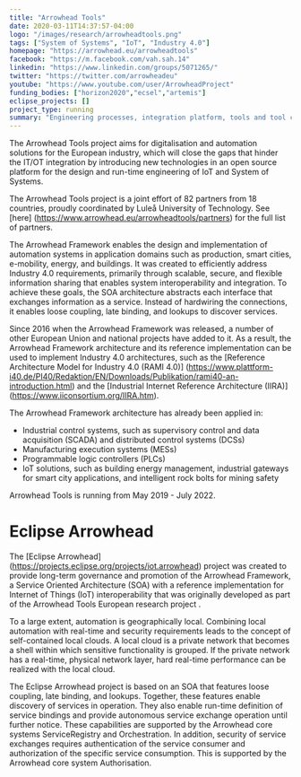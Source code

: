 ```yaml
---
title: "Arrowhead Tools"
date: 2020-03-11T14:37:57-04:00
logo: "/images/research/arrowheadtools.png"
tags: ["System of Systems", "IoT", "Industry 4.0"]
homepage: "https://arrowhead.eu/arrowheadtools"
facebook: "https://m.facebook.com/vah.sah.14"
linkedin: "https://www.linkedin.com/groups/5071265/"
twitter: "https://twitter.com/arrowheadeu"
youtube: "https://www.youtube.com/user/ArrowheadProject"
funding_bodies: ["horizon2020","ecsel","artemis"]
eclipse_projects: []
project_type: running
summary: "Engineering processes, integration platform, tools and tool chains for the cost-efficient development of digitalisation, connectivity and automation system solutions."
---
```

The Arrowhead Tools project aims for digitalisation and automation solutions for the European industry, which will close the gaps that hinder the IT/OT integration by introducing new technologies in an open source platform for the design and run-time engineering of IoT and System of Systems. 

The Arrowhead Tools project is a joint effort of 82 partners from 18 countries, proudly coordinated by Luleå University of Technology. See [here] (https://www.arrowhead.eu/arrowheadtools/partners) for the full list of partners.

The Arrowhead Framework enables the design and implementation of automation systems in application domains such as production, smart cities, e-mobility, energy, and buildings.
It was created to efficiently address Industry 4.0 requirements, primarily through scalable, secure, and flexible information sharing that enables system interoperability and integration. To achieve these goals, the SOA architecture abstracts each interface that exchanges information as a service. Instead of hardwiring the connections, it enables loose coupling, late binding, and lookups to discover services.

Since 2016 when the Arrowhead Framework was released, a number of other European Union and national projects have added to it. As a result, the Arrowhead Framework architecture and its reference implementation can be used to implement Industry 4.0 architectures, such as the [Reference Architecture Model for Industry 4.0 (RAMI 4.0)] (https://www.plattform-i40.de/PI40/Redaktion/EN/Downloads/Publikation/rami40-an-introduction.html) and the [Industrial Internet Reference Architecture (IIRA)] (https://www.iiconsortium.org/IIRA.htm).

The Arrowhead Framework architecture has already been applied in:

* Industrial control systems, such as supervisory control and data acquisition (SCADA) and distributed control systems (DCSs)
* Manufacturing execution systems (MESs)
* Programmable logic controllers (PLCs)
* IoT solutions, such as building energy management, industrial gateways for smart city applications, and intelligent rock bolts for mining safety

Arrowhead Tools is running from May 2019 - July 2022.

# Eclipse Arrowhead
The [Eclipse Arrowhead] (https://projects.eclipse.org/projects/iot.arrowhead) project was created to provide long-term governance and promotion of the Arrowhead Framework, a Service Oriented Architecture (SOA) with a reference implementation for Internet of Things (IoT) interoperability that was originally developed as part of the Arrowhead Tools European research project .

To a large extent, automation is geographically local. Combining local automation with real-time and security requirements leads to the concept of self-contained local clouds. A local cloud is a private network that becomes a shell within which sensitive functionality is grouped. If the private network has a real-time, physical network layer, hard real-time performance can be realized with the local cloud. 

The Eclipse Arrowhead project is based on an SOA that features loose coupling, late binding, and lookups. Together, these features enable discovery of services in operation. They also enable run-time definition of service bindings and provide autonomous service exchange operation until further notice. These capabilities are supported by the Arrowhead core systems ServiceRegistry and Orchestration. In addition, security of service exchanges requires authentication of the service consumer and authorization of the specific service consumption. This is supported by the Arrowhead core system Authorisation.
